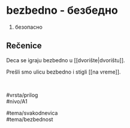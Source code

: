 # bezbedno - безбедно

1. безопасно  

## Rečenice

Deca se igraju bezbedno u [[dvorište|dvorištu]].  

Prešli smo ulicu bezbedno i stigli [[na vreme]].  

<br>

#vrsta/prilog  
#nivo/A1  

#tema/svakodnevica  
#tema/bezbednost

